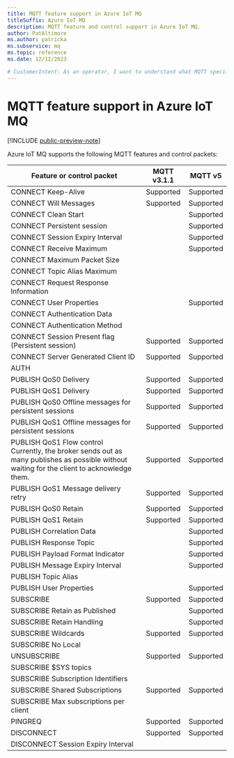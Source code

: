 ```yaml
---
title: MQTT feature support in Azure IoT MQ
titleSuffix: Azure IoT MQ
description: MQTT feature and control support in Azure IoT MQ.
author: PatAltimore
ms.author: patricka
ms.subservice: mq
ms.topic: reference
ms.date: 12/12/2023

# CustomerIntent: As an operator, I want to understand what MQTT specifications are supported by Azure IoT MQ so that I can configure my MQTT client to connect to Azure IoT MQ.
---
```


# MQTT feature support in Azure IoT MQ

[!INCLUDE [public-preview-note](../includes/public-preview-note.md)]

Azure IoT MQ supports the following MQTT features and control packets:

| Feature or control packet | MQTT v3.1.1 | MQTT v5 |
|---|:---:|:---:|
| CONNECT Keep-Alive | Supported | Supported |
| CONNECT Will Messages | Supported | Supported |
| CONNECT Clean Start | | Supported |
| CONNECT Persistent session | | Supported |
| CONNECT Session Expiry Interval | | Supported |
| CONNECT Receive Maximum | | Supported |
| CONNECT Maximum Packet Size | | |
| CONNECT Topic Alias Maximum | | |
| CONNECT Request Response Information | | |
| CONNECT User Properties | | Supported |
| CONNECT Authentication Data | | |
| CONNECT Authentication Method | | |
| CONNECT Session Present flag (Persistent session) | Supported | Supported |
| CONNECT Server Generated Client ID | Supported | Supported |
| AUTH | | |
| PUBLISH QoS0 Delivery | Supported | Supported |
| PUBLISH QoS1 Delivery | Supported | Supported |
| PUBLISH QoS0 Offline messages for persistent sessions | Supported | Supported |
| PUBLISH QoS1 Offline messages for persistent sessions | Supported | Supported |
| PUBLISH QoS1 Flow control <br> Currently, the broker sends out as many publishes as possible without waiting for the client to acknowledge them. | Supported | Supported |
| PUBLISH QoS1 Message delivery retry | Supported | Supported |
| PUBLISH QoS0 Retain | Supported | Supported |
| PUBLISH QoS1 Retain | Supported | Supported |
| PUBLISH Correlation Data | | Supported |
| PUBLISH Response Topic | | Supported |
| PUBLISH Payload Format Indicator | | Supported |
| PUBLISH Message Expiry Interval | | Supported |
| PUBLISH Topic Alias | | |
| PUBLISH User Properties | | Supported |
| SUBSCRIBE | Supported | Supported |
| SUBSCRIBE Retain as Published | | Supported |
| SUBSCRIBE Retain Handling | | Supported |
| SUBSCRIBE Wildcards | Supported | Supported |
| SUBSCRIBE No Local | | |
| UNSUBSCRIBE | Supported | Supported |
| SUBSCRIBE $SYS topics | | |
| SUBSCRIBE Subscription Identifiers | | |
| SUBSCRIBE Shared Subscriptions |Supported | Supported |
| SUBSCRIBE Max subscriptions per client | | |
| PINGREQ | Supported | Supported |
| DISCONNECT | Supported | Supported |
| DISCONNECT Session Expiry Interval | | |
